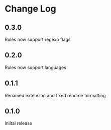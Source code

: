 # Change Log

## 0.3.0
Rules now support regexp flags

## 0.2.0
Rules now support languages

## 0.1.1

Renamed extension and fixed readme formatting

## 0.1.0

Iniital release